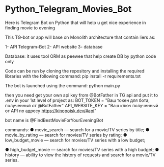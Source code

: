 # Python_Telegram_Movies_Bot

Here is Telegram Bot on Python that will help u get nice experience in finding movie to evening

This TG-bot or app will base on Monolith architecture that contain liers as:

1- API Telegram-Bot
2- API website
3- database

Database:
it uses tool ORM as peewee that help create DB by python code only

Code can be run by cloning the repository and
installing the required libraries with the following command:  pip install -r requirements.txt

The bot is launched using the command: python main.py

then you need get your own api key from @BotFather in TG api and put it to
.env in your 1st level of project as:
BOT_TOKEN = "Ваш токен для бота, полученный от @BotFather"
API_WEBSITE_KEY = "Ваш ключ полученный от API по адресу https://kinopoisk.dev/#api"

bot name is @FindBestMovieForYourEveningBot

commands:
● movie_search — search for a movie/TV series by title;
● movie_by_rating — search for movies/TV series by rating;
● low_budget_movie — search for movies/TV series with a low budget;

● high_budget_movie — search for movies/TV series with a high budget;
● history — ability to view the history of requests and search for a movie/TV series.
